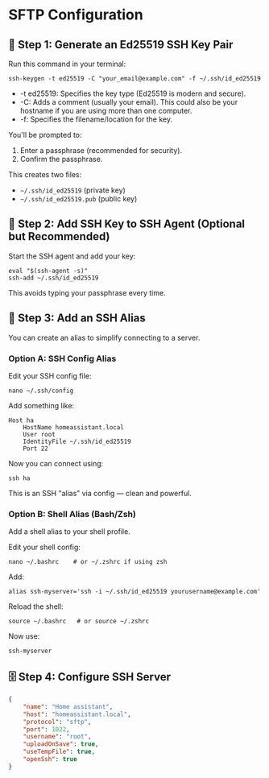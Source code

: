 # SFTP Configuration

## 🔐 Step 1: Generate an Ed25519 SSH Key Pair

Run this command in your terminal:

```shell
ssh-keygen -t ed25519 -C "your_email@example.com" -f ~/.ssh/id_ed25519
```

- -t ed25519: Specifies the key type (Ed25519 is modern and secure).
- -C: Adds a comment (usually your email). This could also be your hostname if you are using more than one computer.
- -f: Specifies the filename/location for the key.

You'll be prompted to:

1. Enter a passphrase (recommended for security).
2. Confirm the passphrase.

This creates two files:

- `~/.ssh/id_ed25519` (private key)
- `~/.ssh/id_ed25519.pub` (public key)

## 📌 Step 2: Add SSH Key to SSH Agent (Optional but Recommended)

Start the SSH agent and add your key:

```shell
eval "$(ssh-agent -s)" 
ssh-add ~/.ssh/id_ed25519
```

This avoids typing your passphrase every time.

## 🚀 Step 3: Add an SSH Alias

You can create an alias to simplify connecting to a server.

### Option A: SSH Config Alias

Edit your SSH config file:

```shell
nano ~/.ssh/config
```

Add something like:

```shell
Host ha
    HostName homeassistant.local
    User root
    IdentityFile ~/.ssh/id_ed25519
    Port 22
```

Now you can connect using:

```shell
ssh ha
```

This is an SSH "alias" via config — clean and powerful.

### Option B: Shell Alias (Bash/Zsh)

Add a shell alias to your shell profile.

Edit your shell config:

```shell
nano ~/.bashrc    # or ~/.zshrc if using zsh
```

Add:

```shell
alias ssh-myserver='ssh -i ~/.ssh/id_ed25519 yourusername@example.com'
```

Reload the shell:

```shell
source ~/.bashrc   # or source ~/.zshrc
```

Now use:

```shell
ssh-myserver
```

## 🗄️ Step 4: Configure SSH Server

```json
{
    "name": "Home assistant",
    "host": "homeassistant.local",
    "protocol": "sftp",
    "port": 1022,
    "username": "root",
    "uploadOnSave": true,
    "useTempFile": true,
    "openSsh": true
}
```